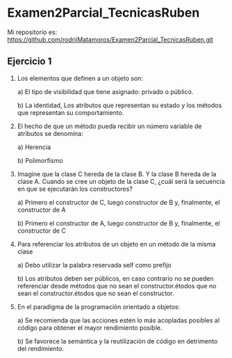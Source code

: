 # Examen2Parcial_TecnicasRuben

Mi repositorio es: https://github.com/rodriiMatamoros/Examen2Parcial_TecnicasRuben.git

## Ejercicio 1
1) Los elementos que definen a un objeto son:

    a) El tipo de visibilidad que tiene asignado: privado o público.
    
    b) La identidad, Los atributos que representan su estado y los métodos que representan su comportamiento.

2) El hecho de que un método pueda recibir un número variable de atributos se denomina: 

    a) Herencia

    b) Polimorfismo

3) Imagine que la clase C hereda de la clase B. Y la clase B hereda de la clase A. Cuando se cree un objeto de la clase C, ¿cuál será la secuencia en que se ejecutarán los constructores?

    a) Primero el constructor de C, luego constructor de B y, finalmente, el constructor de A

    b) Primero el constructor de A, luego constructor de B y, finalmente, el constructor de C

4) Para referenciar los atributos de un objeto en un método de la misma clase

    a) Debo utilizar la palabra reservada self como prefijo

    b) Los atributos deben ser públicos, en caso contrario no se pueden referenciar desde métodos que no sean el constructor.étodos que no sean el constructor.étodos que no sean el constructor.

5) En el paradigma de la programación orientado a objetos:

    a) Se recomienda que las acciones estén lo más acopladas posibles al código para obtener el mayor rendimiento posible.

    b) Se favorece la semántica y la reutilización de código en detrimento del rendimiento.
